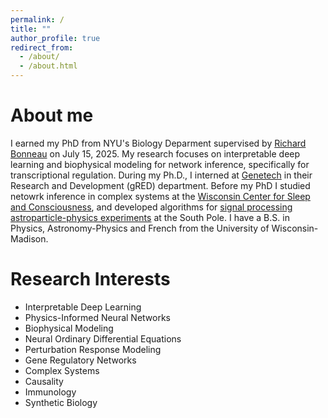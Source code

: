 ```yaml
---
permalink: /
title: ""
author_profile: true
redirect_from: 
  - /about/
  - /about.html
---
```

About me
======
I earned my PhD from NYU's Biology Deparment supervised by [Richard Bonneau](https://www.gene.com/scientists/our-scientists/richard-bonneau) on July 15, 2025. My research focuses on interpretable deep learning and biophysical modeling for network inference, specifically for transcriptional regulation. During my Ph.D., I interned at [Genetech](https://www.gene.com/) in their Research and Development (gRED) department. Before my PhD I studied netowrk inference in complex systems at the [Wisconsin Center for Sleep and Consciousness](https://centerforsleepandconsciousness.psychiatry.wisc.edu/), and developed algorithms for [signal processing](https://www.nevis.columbia.edu/reu/2017/) [astroparticle-physics experiments](https://wipac.wisc.edu/) at the South Pole. I have a B.S. in Physics, Astronomy-Physics and French from the University of Wisconsin-Madison.

Research Interests
======
- Interpretable Deep Learning
- Physics-Informed Neural Networks
- Biophysical Modeling
- Neural Ordinary Differential Equations
- Perturbation Response Modeling
- Gene Regulatory Networks
- Complex Systems
- Causality
- Immunology
- Synthetic Biology
